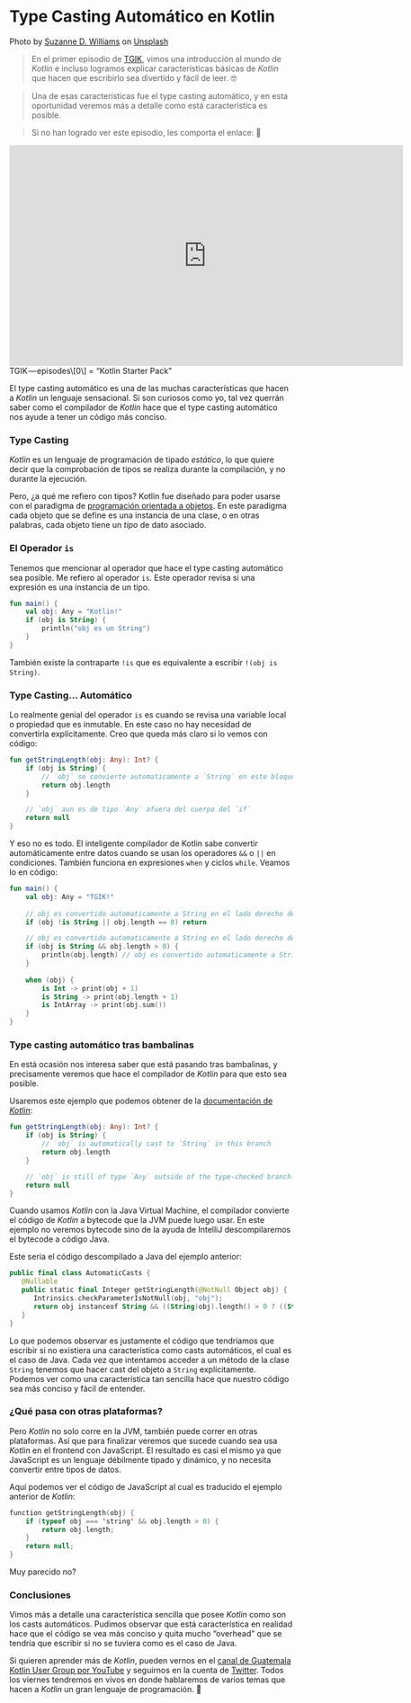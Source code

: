 # Type Casting Automático en Kotlin

Photo by [Suzanne D. Williams](https://unsplash.com/@scw1217?utm_source=medium&utm_medium=referral) on [Unsplash](https://unsplash.com?utm_source=medium&utm_medium=referral)

> En el primer episodio de [TGIK](https://youtu.be/G-Oyo1fCD_E), vimos una introducción al mundo de *Kotlin* e incluso logramos explicar características básicas de *Kotlin* que hacen que escribirlo sea divertido y fácil de leer. 🤓

> Una de esas características fue el type casting automático, y en esta oportunidad veremos más a detalle como está característica es posible.

> Si no han logrado ver este episodio, les comporta el enlace: 👀

<iframe src="https://www.youtube.com/embed/G-Oyo1fCD_E" width="700" height="393" frameborder="0" scrolling="no"></iframe>
TGIK — episodes\[0\] = “Kotlin Starter Pack”

El type casting automático es una de las muchas características que hacen a *Kotlin* un lenguaje sensacional. Si son curiosos como yo, tal vez querrán saber como el compilador de *Kotlin* hace que el type casting automático nos ayude a tener un código más conciso.

### Type Casting

*Kotlin* es un lenguaje de programación de tipado *estático*, lo que quiere decir que la comprobación de tipos se realiza durante la compilación, y no durante la ejecución.

Pero, ¿a qué me refiero con tipos? Kotlin fue diseñado para poder usarse con el paradigma de [programación orientada a objetos](https://es.wikipedia.org/wiki/Programaci%C3%B3n_orientada_a_objetos). En este paradigma cada objeto que se define es una instancia de una clase, o en otras palabras, cada objeto tiene un *tipo* de dato asociado.

### El Operador `is`

Tenemos que mencionar al operador que hace el type casting automático sea posible. Me refiero al operador `is`. Este operador revisa si una expresión es una instancia de un tipo.

``` kotlin
fun main() {
    val obj: Any = "Kotlin!"
    if (obj is String) {
        println("obj es un String")
    }
}
```

También existe la contraparte `!is` que es equivalente a escribir `!(obj is String)`.

### Type Casting… Automático

Lo realmente genial del operador `is` es cuando se revisa una variable local o propiedad que es inmutable. En este caso no hay necesidad de convertirla explícitamente. Creo que queda más claro si lo vemos con código:

``` kotlin
fun getStringLength(obj: Any): Int? {
    if (obj is String) {
        // `obj` se convierte automaticamente a `String` en este bloque
        return obj.length
    }

    // `obj` aun es de tipo `Any` afuera del cuerpo del `if`
    return null
}
```

Y eso no es todo. El inteligente compilador de Kotlin sabe convertir automáticamente entre datos cuando se usan los operadores `&&` o `||` en condiciones. También funciona en expresiones `when` y ciclos `while`. Veamos lo en código:

``` kotlin
fun main() {
    val obj: Any = "TGIK!"
    
    // obj es convertido automaticamente a String en el lado derecho de `||`
    if (obj !is String || obj.length == 0) return

    // obj es convertido automaticamente a String en el lado derecho de `&&`
    if (obj is String && obj.length > 0) {
        println(obj.length) // obj es convertido automaticamente a String
    }
    
    when (obj) {
    	is Int -> print(obj + 1)
    	is String -> print(obj.length + 1)
    	is IntArray -> print(obj.sum())
    }
}
```

### Type casting automático tras bambalinas

En está ocasión nos interesa saber que está pasando tras bambalinas, y precisamente veremos que hace el compilador de *Kotlin* para que esto sea posible.

Usaremos este ejemplo que podemos obtener de la [documentación de *Kotlin*](https://kotlinlang.org/docs/reference/basic-syntax.html#using-type-checks-and-automatic-casts):

``` kotlin
fun getStringLength(obj: Any): Int? {
    if (obj is String) {
        // `obj` is automatically cast to `String` in this branch
        return obj.length
    }

    // `obj` is still of type `Any` outside of the type-checked branch
    return null
}
```

Cuando usamos *Kotlin* con la Java Virtual Machine, el compilador convierte el código de *Kotlin* a bytecode que la JVM puede luego usar. En este ejemplo no veremos bytecode sino de la ayuda de IntelliJ descompilaremos el bytecode a código Java.

Este seria el código descompilado a Java del ejemplo anterior:

``` kotlin
public final class AutomaticCasts {
   @Nullable
   public static final Integer getStringLength(@NotNull Object obj) {
      Intrinsics.checkParameterIsNotNull(obj, "obj");
      return obj instanceof String && ((String)obj).length() > 0 ? ((String)obj).length() : null;
   }
}
```

Lo que podemos observar es justamente el código que tendríamos que escribir si no existiera una característica como casts automáticos, el cual es el caso de Java. Cada vez que intentamos acceder a un método de la clase `String` tenemos que hacer cast del objeto a `String` explícitamente. Podemos ver como una característica tan sencilla hace que nuestro código sea más conciso y fácil de entender.

### ¿Qué pasa con otras plataformas?

Pero *Kotlin* no solo corre en la JVM, también puede correr en otras plataformas. Así que para finalizar veremos que sucede cuando sea usa *Kotlin* en el frontend con JavaScript. El resultado es casi el mismo ya que JavaScript es un lenguaje débilmente tipado y dinámico, y no necesita convertir entre tipos de datos.

Aquí podemos ver el código de JavaScript al cual es traducido el ejemplo anterior de *Kotlin*:

``` kotlin
function getStringLength(obj) {
    if (typeof obj === 'string' && obj.length > 0) {
        return obj.length;
    }
    return null;
}
```

Muy parecido no?

### Conclusiones

Vimos más a detalle una característica sencilla que posee *Kotlin* como son los casts automáticos. Pudimos observar que está característica en realidad hace que el código se vea más conciso y quita mucho “overhead” que se tendría que escribir si no se tuviera como es el caso de Java.

Si quieren aprender más de *Kotlin*, pueden vernos en el [canal de Guatemala Kotlin User Group por YouTube](https://www.youtube.com/@GuateKUG) y seguirnos en la cuenta de [Twitter](https://twitter.com/GuateKUG). Todos los viernes tendremos en vivos en donde hablaremos de varios temas que hacen a *Kotlin* un gran lenguaje de programación. 🥳
